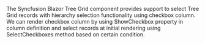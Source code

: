 
The Syncfusion Blazor Tree Grid component provides support to select Tree Grid records with hierarchy selection functionality using checkbox column. We can render checkbox column by using ShowCheckbox property in column definition and select records at initial rendering using SelectCheckboxes method based on certain condition.
